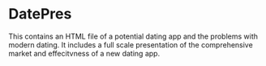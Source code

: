 # DatePres

This contains an HTML file of a potential dating app and the problems with modern dating. It includes a full scale presentation of the comprehensive market and effecitvness of a new dating app.
